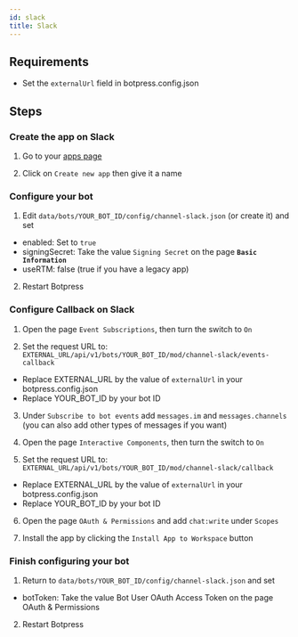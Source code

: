 ```yaml
---
id: slack
title: Slack
---
```


## Requirements

- Set the `externalUrl` field in botpress.config.json

## Steps

### Create the app on Slack

1. Go to your [apps page](https://api.slack.com/apps)

2. Click on `Create new app` then give it a name

### Configure your bot

1. Edit `data/bots/YOUR_BOT_ID/config/channel-slack.json` (or create it) and set

- enabled: Set to `true`
- signingSecret: Take the value `Signing Secret` on the page **`Basic Information`**
- useRTM: false (true if you have a legacy app)

2. Restart Botpress

### Configure Callback on Slack

1. Open the page `Event Subscriptions`, then turn the switch to `On`

2. Set the request URL to: `EXTERNAL_URL/api/v1/bots/YOUR_BOT_ID/mod/channel-slack/events-callback`

- Replace EXTERNAL_URL by the value of `externalUrl` in your botpress.config.json
- Replace YOUR_BOT_ID by your bot ID

3. Under `Subscribe to bot events` add `messages.im` and `messages.channels` (you can also add other types of messages if you want)

4. Open the page `Interactive Components`, then turn the switch to `On`

5. Set the request URL to: `EXTERNAL_URL/api/v1/bots/YOUR_BOT_ID/mod/channel-slack/callback`

- Replace EXTERNAL_URL by the value of `externalUrl` in your botpress.config.json
- Replace YOUR_BOT_ID by your bot ID

6. Open the page `OAuth & Permissions` and add `chat:write` under `Scopes`

7. Install the app by clicking the `Install App to Workspace` button


### Finish configuring your bot 

1. Return to `data/bots/YOUR_BOT_ID/config/channel-slack.json` and set

- botToken: Take the value Bot User OAuth Access Token on the page OAuth & Permissions

2. Restart Botpress
